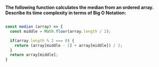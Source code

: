 **The following function calculates the median from an ordered array. Describe its time complexity in terms of Big O Notation:**

```js

const median (array) => {
  const middle = Math.floor(array.length / 2);

  if(array.length % 2 === 0) {
    return (array[middle - 1] + array[middle]) / 2;
  }
  return array[middle];
}

```